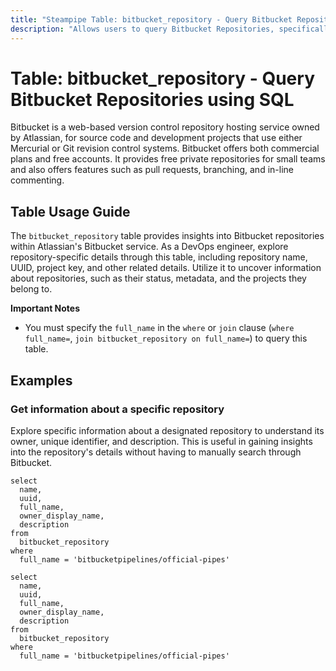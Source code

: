 ```yaml
---
title: "Steampipe Table: bitbucket_repository - Query Bitbucket Repositories using SQL"
description: "Allows users to query Bitbucket Repositories, specifically the repository name, UUID, project key, and other related details, providing insights into the repository's metadata and status."
---
```


# Table: bitbucket_repository - Query Bitbucket Repositories using SQL

Bitbucket is a web-based version control repository hosting service owned by Atlassian, for source code and development projects that use either Mercurial or Git revision control systems. Bitbucket offers both commercial plans and free accounts. It provides free private repositories for small teams and also offers features such as pull requests, branching, and in-line commenting.

## Table Usage Guide

The `bitbucket_repository` table provides insights into Bitbucket repositories within Atlassian's Bitbucket service. As a DevOps engineer, explore repository-specific details through this table, including repository name, UUID, project key, and other related details. Utilize it to uncover information about repositories, such as their status, metadata, and the projects they belong to.

**Important Notes**
- You must specify the `full_name` in the `where` or `join` clause (`where full_name=`, `join bitbucket_repository on full_name=`) to query this table.

## Examples

### Get information about a specific repository
Explore specific information about a designated repository to understand its owner, unique identifier, and description. This is useful in gaining insights into the repository's details without having to manually search through Bitbucket.

```sql+postgres
select
  name,
  uuid,
  full_name,
  owner_display_name,
  description
from
  bitbucket_repository
where
  full_name = 'bitbucketpipelines/official-pipes'
```

```sql+sqlite
select
  name,
  uuid,
  full_name,
  owner_display_name,
  description
from
  bitbucket_repository
where
  full_name = 'bitbucketpipelines/official-pipes'
```